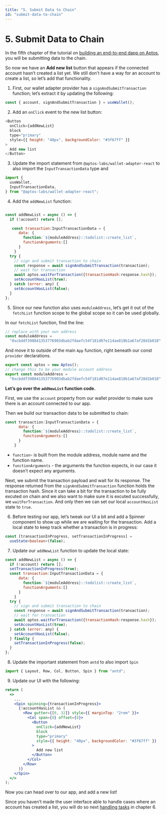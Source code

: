 ```yaml
---
title: "5. Submit Data to Chain"
id: "submit-data-to-chain"
---
```


# 5. Submit Data to Chain

In the fifth chapter of the tutorial on [building an end-to-end dapp on Aptos](./index.md), you will be submitting data to the chain.

So now we have an **Add new list** button that appears if the connected account hasn’t created a list yet. We still don't have a way for an account to create a list, so let’s add that functionality.

1. First, our wallet adapter provider has a `signAndSubmitTransaction` function; let’s extract it by updating the following:

```js
const { account, signAndSubmitTransaction } = useWallet();
```

2. Add an `onClick` event to the new list button:

```js
<Button
  onClick={addNewList}
  block
  type="primary"
  style={{ height: "40px", backgroundColor: "#3f67ff" }}
>
  Add new list
</Button>
```

3. Update the import statement from `@aptos-labs/wallet-adapter-react` to also import the `InputTransactionData` type and

```js
import {
  useWallet,
  InputTransactionData,
} from "@aptos-labs/wallet-adapter-react";
```

4. Add the `addNewList` function:

```js

const addNewList = async () => {
  if (!account) return [];

   const transaction:InputTransactionData = {
      data: {
        function:`${moduleAddress}::todolist::create_list`,
        functionArguments:[]
      }
    }
  try {
    // sign and submit transaction to chain
    const response = await signAndSubmitTransaction(transaction);
    // wait for transaction
    await aptos.waitForTransaction({transactionHash:response.hash});
    setAccountHasList(true);
  } catch (error: any) {
    setAccountHasList(false);
  }
};
```

5. Since our new function also uses `moduleAddress`, let’s get it out of the `fetchList` function scope to the global scope so it can be used globally.

In our `fetchList` function, find the line:

```js
// replace with your own address
const moduleAddress =
  "0xcbddf398841353776903dbab2fdaefc54f181d07e114ae818b1a67af28d1b018";
```

And move it to outside of the main `App` function, right beneath our const `provider` declarations.

```js
export const aptos = new Aptos();
// change this to be your module account address
export const moduleAddress =
  "0xcbddf398841353776903dbab2fdaefc54f181d07e114ae818b1a67af28d1b018";
```

**Let’s go over the `addNewList` function code.**

First, we use the `account` property from our wallet provider to make sure there is an account connected to our app.

Then we build our transaction data to be submitted to chain:

```js
const transaction:InputTransactionData = {
      data: {
        function:`${moduleAddress}::todolist::create_list`,
        functionArguments:[]
      }
    }
```

- `function`- is built from the module address, module name and the function name.
- `functionArguments` - the arguments the function expects, in our case it doesn’t expect any arguments.

Next, we submit the transaction payload and wait for its response. The response returned from the `signAndSubmitTransaction` function holds the transaction hash. Since it can take a bit for the transaction to be fully excuted on chain and we also want to make sure it is excuted successfully, we `waitForTransaction`. And only then we can set our local `accountHasList` state to `true`.

6. Before testing our app, let’s tweak our UI a bit and add a Spinner component to show up while we are waiting for the transaction.
   Add a local state to keep track whether a transaction is in progress:

```ts
const [transactionInProgress, setTransactionInProgress] =
  useState<boolean>(false);
```

7. Update our `addNewList` function to update the local state:

```js
const addNewList = async () => {
  if (!account) return [];
  setTransactionInProgress(true);
  const transaction:InputTransactionData = {
      data: {
        function:`${moduleAddress}::todolist::create_list`,
        functionArguments:[]
      }
    }
  try {
    // sign and submit transaction to chain
    const response = await signAndSubmitTransaction(transaction);
    // wait for transaction
    await aptos.waitForTransaction({transactionHash:response.hash});
    setAccountHasList(true);
  } catch (error: any) {
    setAccountHasList(false);
  } finally {
    setTransactionInProgress(false);
  }
};
```

8. Update the important statement from `antd` to also import `Spin`

```js
import { Layout, Row, Col, Button, Spin } from "antd";
```

9. Update our UI with the following:

```jsx
return (
  <>
    ...
    <Spin spinning={transactionInProgress}>
      {!accountHasList && (
        <Row gutter={[0, 32]} style={{ marginTop: "2rem" }}>
          <Col span={8} offset={8}>
            <Button
              onClick={addNewList}
              block
              type="primary"
              style={{ height: "40px", backgroundColor: "#3f67ff" }}
            >
              Add new list
            </Button>
          </Col>
        </Row>
      )}
    </Spin>
  </>
);
```

Now you can head over to our app, and add a new list!

Since you haven’t made the user interface able to handle cases where an account has created a list, you will do so next [handling tasks](./6-handle-tasks.md) in chapter 6.
